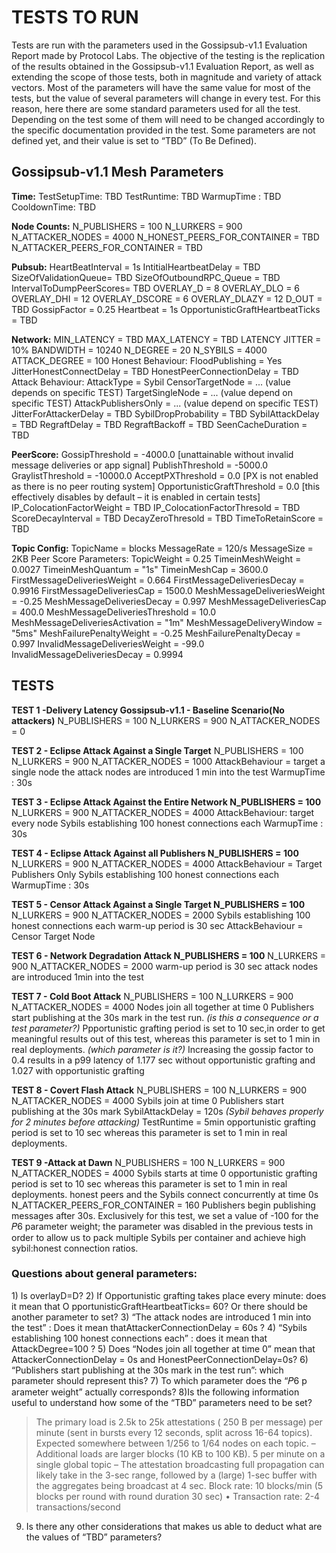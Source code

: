 # TESTS TO RUN

Tests are run with the parameters used in the Gossipsub-v1.1 Evaluation Report made by Protocol Labs.
The objective of the testing is the replication of the results obtained in the Gossipsub-v1.1 Evaluation Report, as well as extending the scope of those tests, both in magnitude and variety of attack vectors.
Most of the parameters will have the same value for most of the tests, but the value of several parameters will change in every test.
For this reason, here there are some standard parameters used for all the test.
Depending on the test some of them will need to be changed accordingly to the specific documentation provided in the test.
Some parameters are not defined yet, and their value is set to “TBD” (To Be Defined).

## Gossipsub-v1.1 Mesh Parameters

**Time:**
TestSetupTime: TBD 
TestRuntime: TBD
WarmupTime : TBD 
CooldownTime: TBD

**Node Counts:**
N_PUBLISHERS = 100
N_LURKERS = 900
N_ATTACKER_NODES = 4000 
N_HONEST_PEERS_FOR_CONTAINER = TBD
N_ATTACKER_PEERS_FOR_CONTAINER = TBD

**Pubsub:**
HeartBeatInterval = 1s 
IntitialHeartbeatDelay = TBD 
SizeOfValidationQueue= TBD 
SizeOfOutboundRPC_Queue = TBD
IntervalToDumpPeerScores= TBD
OVERLAY_D = 8 
OVERLAY_DLO = 6
OVERLAY_DHI = 12
OVERLAY_DSCORE = 6 
OVERLAY_DLAZY = 12
D_OUT = TBD
GossipFactor = 0.25
Heartbeat = 1s OpportunisticGraftHeartbeatTicks = TBD

**Network:**
MIN_LATENCY = TBD 
MAX_LATENCY = TBD 
LATENCY JITTER = 10% 
BANDWIDTH = 10240 
N_DEGREE = 20 
N_SYBILS = 4000 
ATTACK_DEGREE = 100
Honest Behaviour:
FloodPublishing = Yes 
JitterHonestConnectDelay = TBD 
HonestPeerConnectionDelay = TBD
Attack Behaviour:
AttackType = Sybil
CensorTargetNode = ... (value depends on specific TEST)
TargetSingleNode = ... (value depend on specific TEST) 
AttackPublishersOnly = ... (value depend on specific TEST)
JitterForAttackerDelay = TBD
SybilDropProbability = TBD
SybilAttackDelay = TBD
RegraftDelay = TBD
RegraftBackoff = TBD SeenCacheDuration = TBD

**PeerScore:**
GossipThreshold = -4000.0 [unattainable without invalid message deliveries or app signal]
PublishThreshold = -5000.0
GraylistThreshold = -10000.0
AcceptPXThreshold = 0.0 [PX is not enabled as there is no peer routing system]
OpportunisticGraftThreshold = 0.0 [this effectively disables by default – it is enabled in certain tests] IP_ColocationFactorWeight = TBD
IP_ColocationFactorThresold = TBD 
ScoreDecayInterval = TBD 
DecayZeroThresold = TBD 
TimeToRetainScore = TBD

**Topic Config:**
TopicName = blocks MessageRate = 120/s MessageSize = 2KB
Peer Score Parameters:
TopicWeight = 0.25
TimeinMeshWeight = 0.0027
TimeinMeshQuantum = "1s" 
TimeinMeshCap = 3600.0 
FirstMessageDeliveriesWeight = 0.664 
FirstMessageDeliveriesDecay = 0.9916 
FirstMessageDeliveriesCap = 1500.0 
MeshMessageDeliveriesWeight = -0.25 
MeshMessageDeliveriesDecay = 0.997 
MeshMessageDeliveriesCap = 400.0 MeshMessageDeliveriesThreshold = 10.0 
MeshMessageDeliveriesActivation = "1m" 
MeshMessageDeliveryWindow = "5ms"
MeshFailurePenaltyWeight = -0.25 
MeshFailurePenaltyDecay = 0.997
InvalidMessageDeliveriesWeight = -99.0 InvalidMessageDeliveriesDecay = 0.9994

## TESTS

**TEST 1 -Delivery Latency Gossipsub-v1.1 - Baseline Scenario ​(No attackers)**
N_PUBLISHERS = 100 N_LURKERS = 900 N_ATTACKER_NODES = 0

**TEST 2 - Eclipse Attack Against a Single Target**
N_PUBLISHERS = 100
N_LURKERS = 900
N_ATTACKER_NODES = 1000
AttackBehaviour = target a single node
the attack nodes are introduced 1 min into the test WarmupTime : 30s

**TEST 3 - ​Eclipse Attack Against the Entire Network N_PUBLISHERS = 100**
N_LURKERS = 900
N_ATTACKER_NODES = 4000
AttackBehaviour: target every node
Sybils establishing 100 honest connections each WarmupTime : 30s

**TEST 4 - ​Eclipse Attack Against all Publishers N_PUBLISHERS = 100**
N_LURKERS = 900
N_ATTACKER_NODES = 4000
AttackBehaviour = Target Publishers Only
Sybils establishing 100 honest connections each WarmupTime : 30s

**TEST 5 - ​Censor Attack Against a Single Target N_PUBLISHERS = 100**
N_LURKERS = 900
N_ATTACKER_NODES = 2000
Sybils establishing 100 honest connections each warm-up period is 30 sec
AttackBehaviour = Censor Target Node

**TEST 6 - ​Network Degradation Attack N_PUBLISHERS = 100**
N_LURKERS = 900 N_ATTACKER_NODES = 2000
warm-up period is 30 sec
attack nodes are introduced 1min into the test

**TEST 7 - Cold Boot Attack**
N_PUBLISHERS = 100
N_LURKERS = 900
N_ATTACKER_NODES = 4000
Nodes join all together at time 0
Publishers start publishing at the 30s mark in the test run. *(is this a consequence or a test parameter?)*
Ppportunistic grafting period is set to 10 sec,in order to get meaningful results out of this test, whereas this parameter is set to 1 min in real deployments. *(which parameter is it?)*
Increasing the gossip factor to 0.4 results in a p99 latency of 1.177 sec without opportunistic grafting and 1.027 with opportunistic grafting

**TEST 8 - ​Covert Flash Attack**
 N_PUBLISHERS = 100 N_LURKERS = 900 N_ATTACKER_NODES = 4000 Sybils join at time 0
Publishers start publishing at the 30s mark
SybilAttackDelay = 120s *(Sybil behaves properly for 2 minutes before attacking)*
TestRuntime = 5min
opportunistic grafting period is set to 10 sec whereas this parameter is set to 1 min in real deployments.

**TEST 9 -Attack at Dawn**
N_PUBLISHERS = 100
N_LURKERS = 900
N_ATTACKER_NODES = 4000
Sybils starts at time 0
opportunistic grafting period is set to 10 sec ​whereas this parameter is set to 1 min in real deployments. honest peers and the Sybils connect concurrently at time 0s
N_ATTACKER_PEERS_FOR_CONTAINER = 160
Publishers begin publishing messages after 30s.
Exclusively for this test, we set a value of -100 for the 𝑃​6 ​parameter weight; the parameter was disabled in the previous tests in order to allow us to pack multiple Sybils per container and achieve high sybil:honest connection ratios.

### Questions about general parameters:
1)​ Is overlayD=D?
2) ​If Opportunistic grafting takes place every minute: does it mean that O​ pportunisticGraftHeartbeatTicks= 60? Or there should be another parameter to set?
3)​ ​“The attack nodes are introduced 1 min into the test” : Does it mean that ​AttackerConnectionDelay = 60s ? 4) ​“Sybils establishing 100 honest connections each” : does it mean that AttackDegree=100 ?
5)​ Does “Nodes join all together at time 0” mean that ​AttackerConnectionDelay = 0s and HonestPeerConnectionDelay=0s?
6) ​“Publishers start publishing at the 30s mark in the test run”: which parameter should represent this? 7)​ To which parameter does the “𝑃​6 p​ arameter weight” actually corresponds?
8) ​Is the following information useful to understand how some of the “TBD” parameters need to be set? 

>The primary load is 2.5k to 25k attestations ( 250 B per message) per minute (sent in bursts every 12
>seconds, split across 16-64 topics). Expected somewhere between 1/256 to 1/64 nodes on each topic. – Additional loads are larger blocks (10 KB to 100 KB). 5 per minute on a single global topic
>– The attestation broadcasting full propagation can likely take in the 3-sec range, followed by a (large) 1-sec buffer with the aggregates being broadcast at 4 sec.
>Block rate: 10 blocks/min (5 blocks per round with round duration 30 sec) • Transaction rate: 2-4 transactions/second

9) ​Is there any other considerations that makes us able to deduct what are the values of “TBD” parameters?
